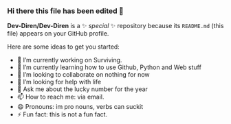 ### Hi there this file has been edited 👋


**Dev-Diren/Dev-Diren** is a ✨ _special_ ✨ repository because its `README.md` (this file) appears on your GitHub profile.

Here are some ideas to get you started:

- 🔭 I’m currently working on Surviving. 
- 🌱 I’m currently learning how to use Github, Python and Web stuff
- 👯 I’m looking to collaborate on nothing for now
- 🤔 I’m looking for help with life
- 💬 Ask me about the lucky number for the year
- 📫 How to reach me: via email.
- 😄 Pronouns: im pro nouns, verbs can suckit
- ⚡ Fun fact: this is not a fun fact.

